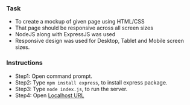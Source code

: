 ### Task
* To create a mockup of given page using HTML/CSS
* That page should be responsive across all screen sizes
* NodeJS along with ExpressJS was used
* Responsive design was used for Desktop, Tablet and Mobile screen sizes.

### Instructions
* Step1: Open command prompt.
* Step2: Type `npm install express`, to install express package.
* Step3: Type `node index.js`, to run the server.
* Step4: Open [Localhost URL](http://127.0.0.1:8080)
